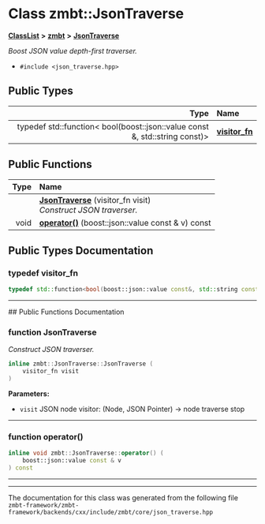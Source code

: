 

# Class zmbt::JsonTraverse



[**ClassList**](annotated.md) **>** [**zmbt**](namespacezmbt.md) **>** [**JsonTraverse**](classzmbt_1_1JsonTraverse.md)



_Boost JSON value depth-first traverser._ 

* `#include <json_traverse.hpp>`

















## Public Types

| Type | Name |
| ---: | :--- |
| typedef std::function&lt; bool(boost::json::value const  &, std::string const)&gt; | [**visitor\_fn**](#typedef-visitor_fn)  <br> |




















## Public Functions

| Type | Name |
| ---: | :--- |
|   | [**JsonTraverse**](#function-jsontraverse) (visitor\_fn visit) <br>_Construct JSON traverser._  |
|  void | [**operator()**](#function-operator) (boost::json::value const & v) const<br> |




























## Public Types Documentation




### typedef visitor\_fn 

```C++
typedef std::function<bool(boost::json::value const&, std::string const)> zmbt::JsonTraverse::visitor_fn;
```




<hr>
## Public Functions Documentation




### function JsonTraverse 

_Construct JSON traverser._ 
```C++
inline zmbt::JsonTraverse::JsonTraverse (
    visitor_fn visit
) 
```





**Parameters:**


* `visit` JSON node visitor: (Node, JSON Pointer) -&gt; node traverse stop 




        

<hr>



### function operator() 

```C++
inline void zmbt::JsonTraverse::operator() (
    boost::json::value const & v
) const
```




<hr>

------------------------------
The documentation for this class was generated from the following file `zmbt-framework/zmbt-framework/backends/cxx/include/zmbt/core/json_traverse.hpp`


